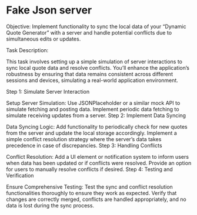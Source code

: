 # Fake Json server

Objective: Implement functionality to sync the local data of your “Dynamic Quote Generator” with a server and handle potential conflicts due to simultaneous edits or updates.

Task Description:

This task involves setting up a simple simulation of server interactions to sync local quote data and resolve conflicts. You’ll enhance the application’s robustness by ensuring that data remains consistent across different sessions and devices, simulating a real-world application environment.

Step 1: Simulate Server Interaction

Setup Server Simulation:
Use JSONPlaceholder or a similar mock API to simulate fetching and posting data.
Implement periodic data fetching to simulate receiving updates from a server.
Step 2: Implement Data Syncing

Data Syncing Logic:
Add functionality to periodically check for new quotes from the server and update the local storage accordingly.
Implement a simple conflict resolution strategy where the server’s data takes precedence in case of discrepancies.
Step 3: Handling Conflicts

Conflict Resolution:
Add a UI element or notification system to inform users when data has been updated or if conflicts were resolved.
Provide an option for users to manually resolve conflicts if desired.
Step 4: Testing and Verification

Ensure Comprehensive Testing:
Test the sync and conflict resolution functionalities thoroughly to ensure they work as expected.
Verify that changes are correctly merged, conflicts are handled appropriately, and no data is lost during the sync process.

